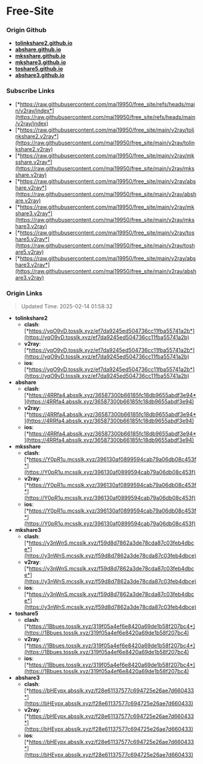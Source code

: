 # Free-Site

### Origin Github

- [**tolinkshare2.github.io**](https://github.com/tolinkshare2/tolinkshare2.github.io)
- [**abshare.github.io**](https://github.com/abshare/abshare.github.io)
- [**mksshare.github.io**](https://github.com/mksshare/mksshare.github.io)
- [**mkshare3.github.io**](https://github.com/mkshare3/mkshare3.github.io)
- [**toshare5.github.io**](https://github.com/toshare5/toshare5.github.io)
- [**abshare3.github.io**](https://github.com/abshare3/abshare3.github.io)

### Subscribe Links

- [*https://raw.githubusercontent.com/mai19950/free_site/refs/heads/main/v2ray/index*](https://raw.githubusercontent.com/mai19950/free_site/refs/heads/main/v2ray/index)
- [*https://raw.githubusercontent.com/mai19950/free_site/main/v2ray/tolinkshare2.v2ray*](https://raw.githubusercontent.com/mai19950/free_site/main/v2ray/tolinkshare2.v2ray)
- [*https://raw.githubusercontent.com/mai19950/free_site/main/v2ray/mksshare.v2ray*](https://raw.githubusercontent.com/mai19950/free_site/main/v2ray/mksshare.v2ray)
- [*https://raw.githubusercontent.com/mai19950/free_site/main/v2ray/abshare.v2ray*](https://raw.githubusercontent.com/mai19950/free_site/main/v2ray/abshare.v2ray)
- [*https://raw.githubusercontent.com/mai19950/free_site/main/v2ray/mkshare3.v2ray*](https://raw.githubusercontent.com/mai19950/free_site/main/v2ray/mkshare3.v2ray)
- [*https://raw.githubusercontent.com/mai19950/free_site/main/v2ray/toshare5.v2ray*](https://raw.githubusercontent.com/mai19950/free_site/main/v2ray/toshare5.v2ray)
- [*https://raw.githubusercontent.com/mai19950/free_site/main/v2ray/abshare3.v2ray*](https://raw.githubusercontent.com/mai19950/free_site/main/v2ray/abshare3.v2ray)

### Origin Links

> Updated Time: 2025-02-14 01:58:32

- **tolinkshare2**
  - **clash**: [*https://yqO9vD.tosslk.xyz/ef7da9245ed504736cc11fba55741a2b*](https://yqO9vD.tosslk.xyz/ef7da9245ed504736cc11fba55741a2b)
  - **v2ray**: [*https://yqO9vD.tosslk.xyz/ef7da9245ed504736cc11fba55741a2b*](https://yqO9vD.tosslk.xyz/ef7da9245ed504736cc11fba55741a2b)
  - **ios**: [*https://yqO9vD.tosslk.xyz/ef7da9245ed504736cc11fba55741a2b*](https://yqO9vD.tosslk.xyz/ef7da9245ed504736cc11fba55741a2b)
- **abshare**
  - **clash**: [*https://4RRfa4.absslk.xyz/36587300b66185fc18db9655abdf3e94*](https://4RRfa4.absslk.xyz/36587300b66185fc18db9655abdf3e94)
  - **v2ray**: [*https://4RRfa4.absslk.xyz/36587300b66185fc18db9655abdf3e94*](https://4RRfa4.absslk.xyz/36587300b66185fc18db9655abdf3e94)
  - **ios**: [*https://4RRfa4.absslk.xyz/36587300b66185fc18db9655abdf3e94*](https://4RRfa4.absslk.xyz/36587300b66185fc18db9655abdf3e94)
- **mksshare**
  - **clash**: [*https://Y0pR1u.mcsslk.xyz/396130af0899594cab79a06db08c453f*](https://Y0pR1u.mcsslk.xyz/396130af0899594cab79a06db08c453f)
  - **v2ray**: [*https://Y0pR1u.mcsslk.xyz/396130af0899594cab79a06db08c453f*](https://Y0pR1u.mcsslk.xyz/396130af0899594cab79a06db08c453f)
  - **ios**: [*https://Y0pR1u.mcsslk.xyz/396130af0899594cab79a06db08c453f*](https://Y0pR1u.mcsslk.xyz/396130af0899594cab79a06db08c453f)
- **mkshare3**
  - **clash**: [*https://y3nWnS.mcsslk.xyz/f59d8d7862a3de78cda87c03feb4dbce*](https://y3nWnS.mcsslk.xyz/f59d8d7862a3de78cda87c03feb4dbce)
  - **v2ray**: [*https://y3nWnS.mcsslk.xyz/f59d8d7862a3de78cda87c03feb4dbce*](https://y3nWnS.mcsslk.xyz/f59d8d7862a3de78cda87c03feb4dbce)
  - **ios**: [*https://y3nWnS.mcsslk.xyz/f59d8d7862a3de78cda87c03feb4dbce*](https://y3nWnS.mcsslk.xyz/f59d8d7862a3de78cda87c03feb4dbce)
- **toshare5**
  - **clash**: [*https://1Bbues.tosslk.xyz/319f05a4ef6e8420a69de1b58f207bc4*](https://1Bbues.tosslk.xyz/319f05a4ef6e8420a69de1b58f207bc4)
  - **v2ray**: [*https://1Bbues.tosslk.xyz/319f05a4ef6e8420a69de1b58f207bc4*](https://1Bbues.tosslk.xyz/319f05a4ef6e8420a69de1b58f207bc4)
  - **ios**: [*https://1Bbues.tosslk.xyz/319f05a4ef6e8420a69de1b58f207bc4*](https://1Bbues.tosslk.xyz/319f05a4ef6e8420a69de1b58f207bc4)
- **abshare3**
  - **clash**: [*https://bHEypx.absslk.xyz/f28e61137577c694725e26ae7d660433*](https://bHEypx.absslk.xyz/f28e61137577c694725e26ae7d660433)
  - **v2ray**: [*https://bHEypx.absslk.xyz/f28e61137577c694725e26ae7d660433*](https://bHEypx.absslk.xyz/f28e61137577c694725e26ae7d660433)
  - **ios**: [*https://bHEypx.absslk.xyz/f28e61137577c694725e26ae7d660433*](https://bHEypx.absslk.xyz/f28e61137577c694725e26ae7d660433)
